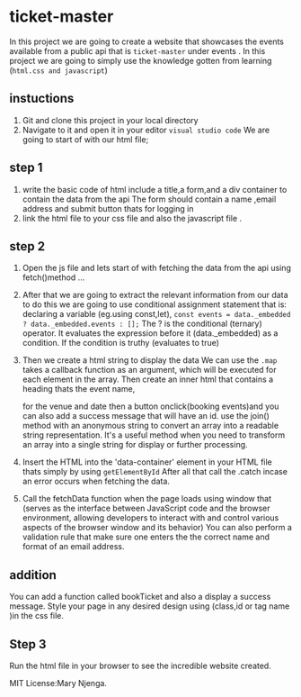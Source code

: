 # ticket-master
In this project we are going to create a website that showcases the events available from a public api that is `ticket-master` under events .
In this project we are going to simply use the knowledge gotten from learning (`html.css and javascript`)
## instuctions 
1. Git and clone this project in your local directory 
2. Navigate to it and open it in your editor `visual studio code`
We are going to start of with our html file;
## step 1
1. write the basic code of html include a title,a form,and a div container to contain the data from the api
The form should contain a name ,email address and submit button thats for logging in 
2. link the html file to your css file and also the javascript file .

## step 2
1. Open the js file and lets start of with fetching the data from the api using 
fetch()method ...

2. After that we are going to extract the relevant information from our data 
to do this we are going to use conditional assignment statement that is: 
 declaring a variable (eg.using const,let), 
`const events = data._embedded ? data._embedded.events : [];` 
The ? is the conditional (ternary) operator. It evaluates the expression before it (data._embedded) as a condition. If the condition is truthy (evaluates to true)

3. Then we create a html string to display the data 
We can use the `.map`  takes a callback function as an argument, which will be executed for each element in the array.
Then create an inner html that contains a heading thats the event name, <p>for the venue and date then a button onclick(booking events)and you can also add a success message  that will have an id.
use the join() method with an anonymous string to convert an array into a readable string representation. It's a useful method when you need to transform an array into a single string for display or further processing.

4. Insert the HTML into the 'data-container' element in your HTML file
thats simply by using `getElementById`
After all that call the .catch incase an error occurs when fetching the data.
5. Call the fetchData function when the page loads 
using window that (serves as the interface between JavaScript code and the browser environment, allowing developers to interact with and control various aspects of the browser window and its behavior)
You can also perform a validation rule that make sure one enters the the correct name and format of an email address.
## addition
You can add a function called bookTicket and also a display a success message.
Style your page in any desired design using (class,id or tag name )in the css file.

## Step 3
Run the html file in your browser to see the incredible website created.

MIT License:Mary Njenga.